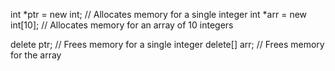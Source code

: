 int *ptr = new int; // Allocates memory for a single integer
int *arr = new int[10]; // Allocates memory for an array of 10 integers

delete ptr; // Frees memory for a single integer
delete[] arr; // Frees memory for the array
